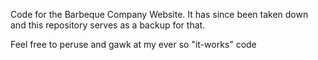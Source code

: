 Code for the Barbeque Company Website.
It has since been taken down and this repository serves as a backup for that.

Feel free to peruse and gawk at my ever so "it-works" code
